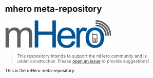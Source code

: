 # mhero meta-repository

<img src="mherlogo.png" width="350">

> This respository intends to support the mHero community and is under construction. Please [open an issue](https://github.com/intrahealth/mhero/issues/new/choose) to provide suggestions!

This is the mHero meta-repository.
